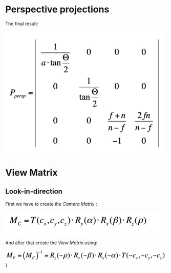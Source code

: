 # Perspective projections

The final result:

<img width="500" src=./img/pers.png>

# View Matrix

## Look-in-direction

First we have to create the *Camera Matrix* :

<img width="800" src=./img/camera.png>

And after that create the *View Matrix* using:

<img width="800" src=./img/view.png>}
